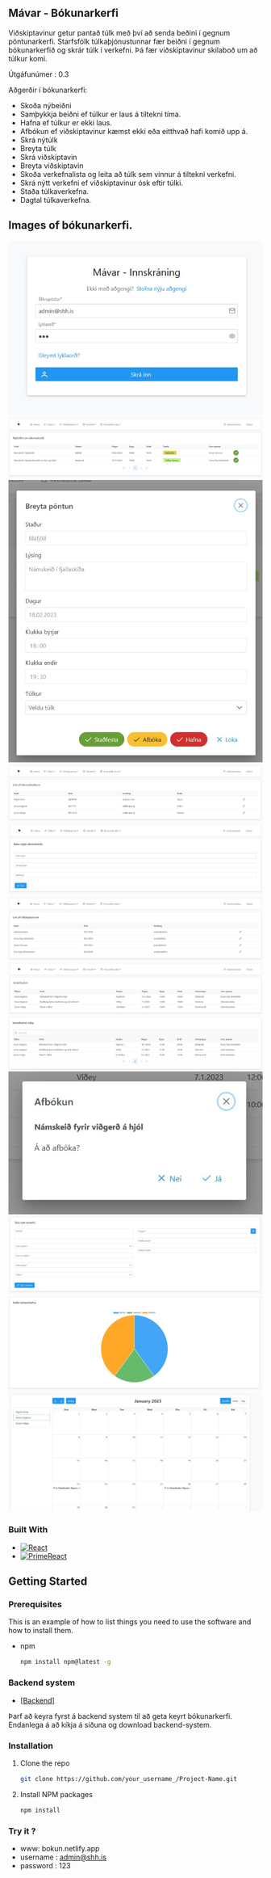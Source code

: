 ## Mávar - Bókunarkerfi
Viðskiptavinur getur pantað túlk með því að senda beðini í gegnum pöntunarkerfi. 
Starfsfólk túlkaþjónustunnar fær beiðni í gegnum bókunarkerfið og skrár túlk í verkefni. 
Þá fær viðskiptavinur skilaboð um að túlkur komi.

Útgáfunúmer : 0.3

Aðgerðir í bókunarkerfi: 
* Skoða nýbeiðni
* Samþykkja beiðni ef túlkur er laus á tiltekni tíma.
* Hafna ef túlkur er ekki laus. 
* Afbókun ef viðskiptavinur kæmst ekki eða eitthvað hafi komið upp á. 
* Skrá nýtúlk 
* Breyta túlk
* Skrá viðskiptavin
* Breyta viðskiptavin
* Skoða verkefnalista og leita að túlk sem vinnur á tiltekni verkefni. 
* Skrá nýtt verkefni ef viðskiptavinur ósk eftir túlki.
* Staða túlkaverkefna.
* Dagtal túlkaverkefna. 

## Images of bókunarkerfi.
![alt text](https://github.com/ArniZenux/mavar-cms/blob/main/image/Innskraning.jpg)
![alt text](https://github.com/ArniZenux/mavar-cms/blob/main/image/bokun_nybeidni.jpg)
![alt text](https://github.com/ArniZenux/mavar-cms/blob/main/image/bokun_breyta_beidni.jpg)
![alt text](https://github.com/ArniZenux/mavar-cms/blob/main/image/bokun_tulkalisti.jpg)
![alt text](https://github.com/ArniZenux/mavar-cms/blob/main/image/bokun_nytulkur.jpg)
![alt text](https://github.com/ArniZenux/mavar-cms/blob/main/image/bokun_vidskiptavinslisti.jpg)
![alt text](https://github.com/ArniZenux/mavar-cms/blob/main/image/bokun_verkefnalisti.jpg)
![alt text](https://github.com/ArniZenux/mavar-cms/blob/main/image/bokun_verkefnalisti_leita.jpg)
![alt text](https://github.com/ArniZenux/mavar-cms/blob/main/image/bokun_afbokun.jpg)
![alt text](https://github.com/ArniZenux/mavar-cms/blob/main/image/bokun_skra_nytt_verkefni.jpg)
![alt text](https://github.com/ArniZenux/mavar-cms/blob/main/image/bokun_stada.jpg)
![alt text](https://github.com/ArniZenux/mavar-cms/blob/main/image/bokun_dagtal.jpg)

### Built With
* [![React][React.js]][React-url]
* [![PrimeReact][PrimeFaces]][ReactPrime-url]

## Getting Started

### Prerequisites

This is an example of how to list things you need to use the software and how to install them.
* npm
  ```sh
  npm install npm@latest -g
  ```

### Backend system 

* [[Backend]][mavar-back]

Þarf að keyra fyrst á backend system til að geta keyrt bókunarkerfi.  
Endanlega á að kíkja á síðuna og download backend-system.

### Installation

1. Clone the repo
   ```sh
   git clone https://github.com/your_username_/Project-Name.git
   ```
2. Install NPM packages
   ```sh
   npm install
   ```

### Try it ? 
* www: bokun.netlify.app
* username : admin@shh.is
* password : 123

[React.js]: https://img.shields.io/badge/React-20232A?style=for-the-badge&logo=react&logoColor=61DAFB
[React-url]: https://reactjs.org/
[PrimeFaces]: https://primefaces.org/cdn/primereact/images/primereact-logo-dark.svg
[ReactPrime-url]: https://www.primefaces.org/
[mavar-back]: https://github.com/ArniZenux/mavar-server